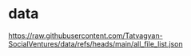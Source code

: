 # data
https://raw.githubusercontent.com/Tatvagyan-SocialVentures/data/refs/heads/main/all_file_list.json
